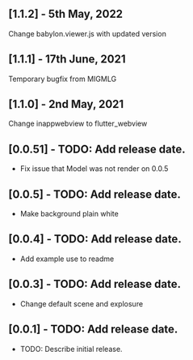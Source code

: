 ## [1.1.2] - 5th May, 2022
Change babylon.viewer.js with updated version

## [1.1.1] - 17th June, 2021
Temporary bugfix from MIGMLG

## [1.1.0] - 2nd May, 2021
Change inappwebview to flutter_webview 

## [0.0.51] - TODO: Add release date.

* Fix issue that Model was not render on 0.0.5

## [0.0.5] - TODO: Add release date.

* Make background plain white

## [0.0.4] - TODO: Add release date.

* Add example use to readme

## [0.0.3] - TODO: Add release date.

* Change default scene and explosure

## [0.0.1] - TODO: Add release date.

* TODO: Describe initial release.
